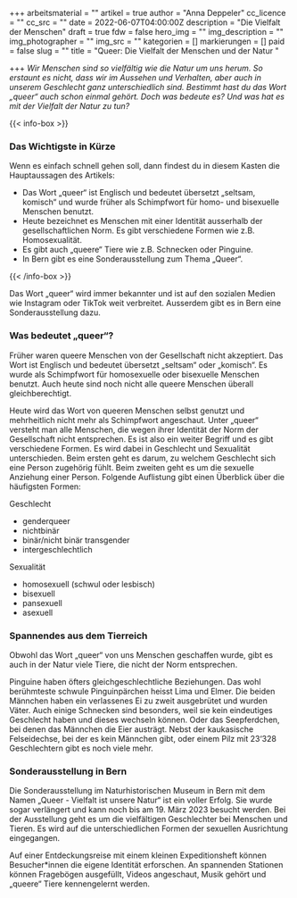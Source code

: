 +++
arbeitsmaterial = ""
artikel = true
author = "Anna Deppeler"
cc_licence = ""
cc_src = ""
date = 2022-06-07T04:00:00Z
description = "Die Vielfalt der Menschen"
draft = true
fdw = false
hero_img = ""
img_description = ""
img_photographer = ""
img_src = ""
kategorien = []
markierungen = []
paid = false
slug = ""
title = "Queer: Die Vielfalt der Menschen und der Natur "

+++
_Wir Menschen sind so vielfältig wie die Natur um uns herum. So erstaunt es nicht, dass wir im Aussehen und Verhalten, aber auch in unserem Geschlecht ganz unterschiedlich sind. Bestimmt hast du das Wort „queer“ auch schon einmal gehört. Doch was bedeute es? Und was hat es mit der Vielfalt der Natur zu tun?_

{{< info-box >}} <h3>Das Wichtigste in Kürze</h3>

<p>Wenn es einfach schnell gehen soll, dann findest du in diesem Kasten die Hauptaussagen des Artikels:</p>

<ul>

<li>Das Wort „queer“ ist Englisch und bedeutet übersetzt „seltsam, komisch“ und wurde früher als Schimpfwort für homo- und bisexuelle Menschen benutzt.</li>

<li>Heute bezeichnet es Menschen mit einer Identität ausserhalb der gesellschaftlichen Norm. Es gibt verschiedene Formen wie z.B. Homosexualität.</li>

<li>Es gibt auch „queere“ Tiere wie z.B. Schnecken oder Pinguine.</li>

<li>In Bern gibt es eine Sonderausstellung zum Thema „Queer“.</li>

</ul> {{< /info-box >}}

Das Wort „queer“ wird immer bekannter und ist auf den sozialen Medien wie Instagram oder TikTok weit verbreitet. Ausserdem gibt es in Bern eine Sonderausstellung dazu.

### Was bedeutet „queer“?

Früher waren queere Menschen von der Gesellschaft nicht akzeptiert. Das Wort ist Englisch und bedeutet übersetzt „seltsam“ oder „komisch“. Es wurde als Schimpfwort für homosexuelle oder bisexuelle Menschen benutzt. Auch heute sind noch nicht alle queere Menschen überall gleichberechtigt.

Heute wird das Wort von queeren Menschen selbst genutzt und mehrheitlich nicht mehr als Schimpfwort angeschaut. Unter „queer“ versteht man alle Menschen, die wegen ihrer Identität der Norm der Gesellschaft nicht entsprechen. Es ist also ein weiter Begriff und es gibt verschiedene Formen. Es wird dabei in Geschlecht und Sexualität unterschieden. Beim ersten geht es darum, zu welchem Geschlecht sich eine Person zugehörig fühlt. Beim zweiten geht es um die sexuelle Anziehung einer Person. Folgende Auflistung gibt einen Überblick über die häufigsten Formen:

Geschlecht

* genderqueer
* nichtbinär
* binär/nicht binär transgender
* intergeschlechtlich

Sexualität

* homosexuell (schwul oder lesbisch)
* bisexuell
* pansexuell
* asexuell

### Spannendes aus dem Tierreich

Obwohl das Wort „queer“ von uns Menschen geschaffen wurde, gibt es auch in der Natur viele Tiere, die nicht der Norm entsprechen.

Pinguine haben öfters gleichgeschlechtliche Beziehungen. Das wohl berühmteste schwule Pinguinpärchen heisst Lima und Elmer. Die beiden Männchen haben ein verlassenes Ei zu zweit ausgebrütet und wurden Väter. Auch einige Schnecken sind besonders, weil sie kein eindeutiges Geschlecht haben und dieses wechseln können. Oder das Seepferdchen, bei denen das Männchen die Eier austrägt. Nebst der kaukasische Felseidechse, bei der es kein Männchen gibt, oder einem Pilz mit 23‘328 Geschlechtern gibt es noch viele mehr.

### Sonderausstellung in Bern

Die Sonderausstellung im Naturhistorischen Museum in Bern mit dem Namen „Queer - Vielfalt ist unsere Natur“ ist ein voller Erfolg. Sie wurde sogar verlängert und kann noch bis am 19. März 2023 besucht werden. Bei der Ausstellung geht es um die vielfältigen Geschlechter bei Menschen und Tieren. Es wird auf die unterschiedlichen Formen der sexuellen Ausrichtung eingegangen.

Auf einer Entdeckungsreise mit einem kleinen Expeditionsheft können Besucher*innen die eigene Identität erforschen. An spannenden Stationen können Fragebögen ausgefüllt, Videos angeschaut, Musik gehört und „queere“ Tiere kennengelernt werden.